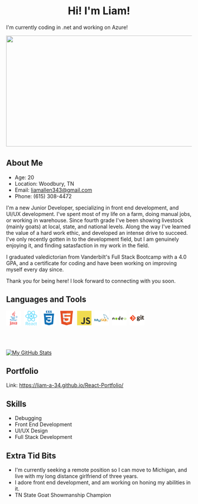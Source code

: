 <h1 align="center">Hi! I'm Liam!</h1>

I'm currently coding in .net and working on Azure!

<div align="center">
  <img src="https://media.giphy.com/media/dWesBcTLavkZuG35MI/giphy.gif" width="600" height="300"/>
</div>

## About Me

* Age: 20
* Location: Woodbury, TN
* Email: liamallen343@gmail.com
* Phone: (615) 308-4472

I'm a new Junior Developer, specializing in front end development, and UI/UX development. I've spent most of my life on a farm, doing manual jobs, or working in warehouse.
Since fourth grade I've been showing livestock (mainly goats) at local, state, and national levels. Along the way I've learned the value of a hard work ethic, and developed an intense drive to succeed. I've only recently gotten in to the development field, but I am genuinely enjoying it, and finding satasfaction in my work in the field. 

I graduated valedictorian from Vanderbilt's Full Stack Bootcamp with a 4.0 GPA, and a certificate for coding and have been working on improving myself every day since.

Thank you for being here! I look forward to connecting with you soon.

## Languages and Tools

<div>
  <img src="https://github.com/devicons/devicon/blob/master/icons/java/java-original-wordmark.svg" title="Java" alt="Java" width="40" height="40"/>&nbsp;
  <img src="https://github.com/devicons/devicon/blob/master/icons/react/react-original-wordmark.svg" title="React" alt="React" width="40" height="40"/>&nbsp;
  <img src="https://github.com/devicons/devicon/blob/master/icons/css3/css3-plain-wordmark.svg"  title="CSS3" alt="CSS" width="40" height="40"/>&nbsp;
  <img src="https://github.com/devicons/devicon/blob/master/icons/html5/html5-original.svg" title="HTML5" alt="HTML" width="40" height="40"/>&nbsp;
  <img src="https://github.com/devicons/devicon/blob/master/icons/javascript/javascript-original.svg" title="JavaScript" alt="JavaScript" width="40" height="40"/>&nbsp;
  <img src="https://github.com/devicons/devicon/blob/master/icons/mysql/mysql-original-wordmark.svg" title="MySQL"  alt="MySQL" width="40" height="40"/>&nbsp;
  <img src="https://github.com/devicons/devicon/blob/master/icons/nodejs/nodejs-original-wordmark.svg" title="NodeJS" alt="NodeJS" width="40" height="40"/>&nbsp;
  <img src="https://github.com/devicons/devicon/blob/master/icons/git/git-original-wordmark.svg" title="Git" **alt="Git" width="40" height="40"/>
</div>

<br></br>

 [![My GitHub Stats](https://github-readme-stats.vercel.app/api/?username=Liam-a-34&count_private=true&theme=tokyonight&showicons=true)]()

## Portfolio

Link: https://liam-a-34.github.io/React-Portfolio/

## Skills

* Debugging
* Front End Development
* UI/UX Design
* Full Stack Development

## Extra Tid Bits

* I'm currently seeking a remote position so I can move to Michigan, and live with my long distance girlfriend of three years.
* I adore front end development, and am working on honing my abilities in it.
* TN State Goat Showmanship Champion
